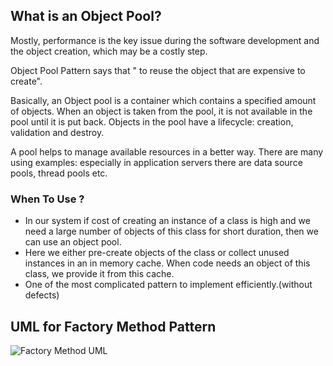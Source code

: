 ## What is an Object Pool? 

Mostly, performance is the key issue during the software development and the object creation, which may be a costly step.

Object Pool Pattern says that " to reuse the object that are expensive to create".

Basically, an Object pool is a container which contains a specified amount of objects. When an object is taken from the pool, it is not available in the pool until it is put back. Objects in the pool have a lifecycle: creation, validation and destroy.

A pool helps to manage available resources in a better way. There are many using examples: especially in application servers there are data source pools, thread pools etc.

### When To Use ?
   * In our system if cost of creating an instance of a class is high and we need a large number of objects of this class for short duration, then we can use an object pool.
   * Here we either pre-create objects of the class or collect unused instances in an in memory cache. When code needs an object of this class, we provide it from this cache.
   * One of the most complicated pattern to implement efficiently.(without defects)
   
   
## UML for Factory Method Pattern

![Factory Method UML](https://github.com/ugurcancetin/Design-Patterns-Java8/blob/master/Creational%20DPs/Object-Pool-DP/Object-Pool.PNG)
